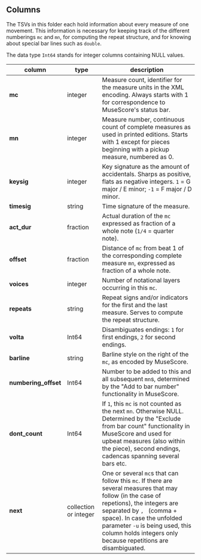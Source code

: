 ## Columns

The TSVs in this folder each hold information about every measure of one movement. This information is necessary for keeping track of the different numberings `mc` and `mn`, for computing the repeat structure, and for knowing about special bar lines such as `double`.

The data type `Int64` stands for integer columns containing NULL values.


| column               | type                  | description                                                                                                                                                                                                                                                                                             |
|----------------------|-----------------------|---------------------------------------------------------------------------------------------------------------------------------------------------------------------------------------------------------------------------------------------------------------------------------------------------------|
| **mc**               | integer               | Measure count, identifier for the measure units in the XML encoding. Always starts with 1 for correspondence to MuseScore's status bar.                                                                                                                                                                 |
| **mn**               | integer               | Measure number, continuous count of complete measures as used in printed editions. Starts with 1 except for pieces beginning with a pickup measure, numbered as 0.                                                                                                                                      |
| **keysig**           | integer               | Key signature as the amount of accidentals. Sharps as positive, flats as negative integers. `1` = G major / E minor; `-1` = F major / D minor.                                                                                                                                                          |
| **timesig**          | string                | Time signature of the measure.                                                                                                                                                                                                                                                                          |
| **act_dur**          | fraction              | Actual duration of the `mc` expressed as fraction of a whole note (`1/4` = quarter note).                                                                                                                                                                                                               |
| **offset**           | fraction              | Distance of `mc` from beat 1 of the corresponding complete measure `mn`, expressed as fraction of a whole note.                                                                                                                                                                                         |
| **voices**           | integer               | Number of notational layers occurring in this `mc`.                                                                                                                                                                                                                                                     |
| **repeats**          | string                | Repeat signs and/or indicators for the first and the last measure. Serves to compute the repeat structure.                                                                                                                                                                                              |
| **volta**            | Int64                 | Disambiguates endings: `1` for first endings, `2` for second endings.                                                                                                                                                                                                                                   |
| **barline**          | string                | Barline style on the right of the `mc`, as encoded by MuseScore.                                                                                                                                                                                                                                        |
| **numbering_offset** | Int64                 | Number to be added to this and all subsequent `mn`s, determined by the "Add to bar number" functionality in MuseScore.                                                                                                                                                                                  |
| **dont_count**       | Int64                 | If `1`, this `mc` is not counted as the next `mn`. Otherwise NULL. Determined by the "Exclude from bar count" functionality in MuseScore and used for upbeat measures (also within the piece), second endings, cadencas spanning several bars etc.                                                      |
| **next**             | collection or integer | One or several `mc`s that can follow this `mc`. If there are several measures that may follow (in the case of repetions), the integers are separated by `, ` (comma + space). In case the unfolded parameter `-u` is being used, this column holds integers only because repetitions are disambiguated. |
